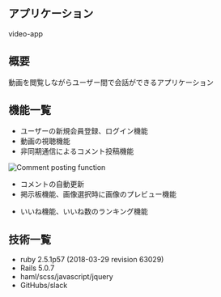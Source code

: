 ## アプリケーション

video-app

## 概要

動画を閲覧しながらユーザー間で会話ができるアプリケーション

## 機能一覧

- ユーザーの新規会員登録、ログイン機能
- 動画の視聴機能
- 非同期通信によるコメント投稿機能

![Comment posting function](https://gyazo.com/12f5789e45c42fb8504b8f69065f1f5e/raw)

- コメントの自動更新
- 掲示板機能、画像選択時に画像のプレビュー機能

<!-- ![Image preview](https://gyazo.com/20b42fc777f2583dab281ac436b78927/raw) -->

- いいね機能、いいね数のランキング機能

## 技術一覧

- ruby 2.5.1p57 (2018-03-29 revision 63029)
- Rails 5.0.7
- haml/scss/javascript/jquery
- GitHubs/slack

